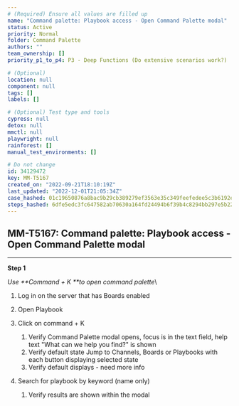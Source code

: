 ```yaml
---
# (Required) Ensure all values are filled up
name: "Command palette: Playbook access - Open Command Palette modal"
status: Active
priority: Normal
folder: Command Palette
authors: ""
team_ownership: []
priority_p1_to_p4: P3 - Deep Functions (Do extensive scenarios work?)

# (Optional)
location: null
component: null
tags: []
labels: []

# (Optional) Test type and tools
cypress: null
detox: null
mmctl: null
playwright: null
rainforest: []
manual_test_environments: []

# Do not change
id: 34129472
key: MM-T5167
created_on: "2022-09-21T18:10:19Z"
last_updated: "2022-12-01T21:05:34Z"
case_hashed: 01c19650876a8bac9b29cb389279ef3563e35c349feefedee5c3b6192e9f07a6f371d906a21ddf0bd0025d9746954ed5
steps_hashed: 6dfe5edc3fc647582ab70630a164fd24494b6f39b4c8294bb297e5b22c556098f5c12bff8d26e74da877c3461eb36e9b
---
```


<!-- (Auto-generated) Based on frontmatter's "key" and "name" -->

## MM-T5167: Command palette: Playbook access - Open Command Palette modal

---

**Step 1**

_Use \*\*Command + K \*\*to open command palette_\\

1. Log in on the server that has Boards enabled 

2. Open Playbook  

3. Click on command + K

   1. Verify Command Palette modal opens, focus is in the text field, help text "What can we help you find?" is shown
   2. Verify default state Jump to Channels, Boards or Playbooks with each button displaying selected state
   3. Verify default displays - need more info

4. Search for playbook by keyword (name only)

   1. Verify results are shown within the modal

